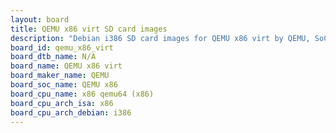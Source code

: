 ```yaml
---
layout: board
title: QEMU x86 virt SD card images
description: "Debian i386 SD card images for QEMU x86 virt by QEMU, SoC: QEMU x86, CPU ISA: x86"
board_id: qemu_x86_virt
board_dtb_name: N/A
board_name: QEMU x86 virt
board_maker_name: QEMU
board_soc_name: QEMU x86
board_cpu_name: x86 qemu64 (x86)
board_cpu_arch_isa: x86
board_cpu_arch_debian: i386
---
```

